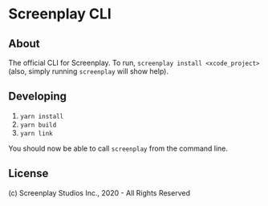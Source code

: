 # Screenplay CLI

## About

The official CLI for Screenplay. To run, `screenplay install <xcode_project>` (also, simply running `screenplay` will show help).

## Developing

1. `yarn install`
2. `yarn build`
3. `yarn link`

You should now be able to call `screenplay` from the command line.

## License

(c) Screenplay Studios Inc., 2020 - All Rights Reserved
